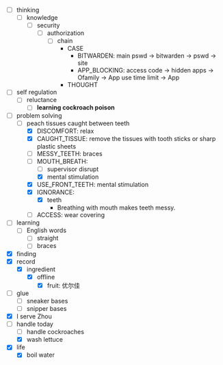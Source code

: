 - [ ] thinking
    - [ ] knowledge
        - [ ] security
            - [ ] authorization
                - [ ] chain
                    - CASE
                        - BITWARDEN: main pswd -> bitwarden -> pswd -> site
                        - APP_BLOCKING: access code -> hidden apps -> Ofamily -> App use time limit -> App
                    - THOUGHT
- [ ] self regulation
    - [ ] reluctance
        - [ ] **learning cockroach poison**
- [ ] problem solving
    - [ ] peach tissues caught between teeth
        - [x] DISCOMFORT: relax
        - [x] CAUGHT_TISSUE: remove the tissues with tooth sticks or sharp plastic sheets
        - [ ] MESSY_TEETH: braces
        - [ ] MOUTH_BREATH: 
            - [ ] supervisor disrupt
            - [x] mental stimulation
        - [x] USE_FRONT_TEETH: mental stimulation
        - [x] IGNORANCE:
            - [x] teeth
                - Breathing with mouth makes teeth messy.
        - [ ] ACCESS: wear covering
- [ ] learning
    - [ ] English words
        - [ ] straight
        - [ ] braces
- [x] finding
- [x] record
    - [x] ingredient
        - [x] offline
            - [x] fruit: 优尔佳
- [ ] glue
    - [ ] sneaker bases
    - [ ] snipper bases
- [x] I serve Zhou
- [ ] handle today
    - [ ] handle cockroaches
    - [x] wash lettuce
- [x] life
    - [x] boil water